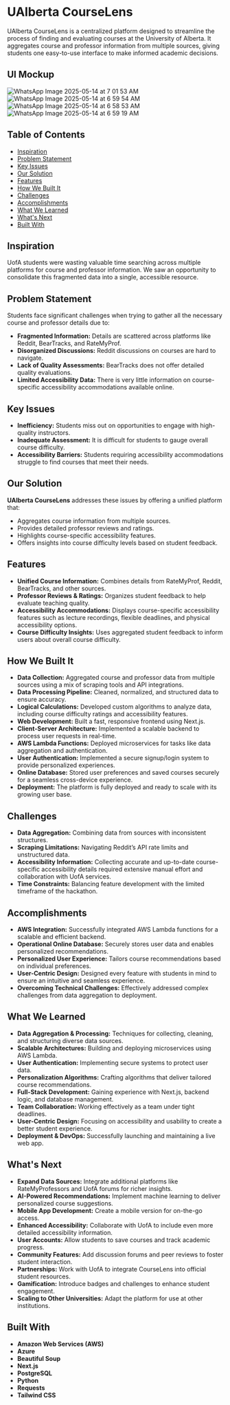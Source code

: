 # UAlberta CourseLens

UAlberta CourseLens is a centralized platform designed to streamline the process of finding and evaluating courses at the University of Alberta. It aggregates course and professor information from multiple sources, giving students one easy-to-use interface to make informed academic decisions.

## UI Mockup
![WhatsApp Image 2025-05-14 at 7 01 53 AM](https://github.com/user-attachments/assets/4a883f9f-6cd4-402a-ae6d-2441b2e51f50)
![WhatsApp Image 2025-05-14 at 6 59 54 AM](https://github.com/user-attachments/assets/ae779d9e-1f17-4513-aa63-903b7bfdda48)
![WhatsApp Image 2025-05-14 at 6 58 53 AM](https://github.com/user-attachments/assets/1a610e34-499e-4bf9-bf94-38754d9684f9)
![WhatsApp Image 2025-05-14 at 6 59 19 AM](https://github.com/user-attachments/assets/cb112271-7c4d-4afc-aa5d-e1facdb275f6)

## Table of Contents
- [Inspiration](#inspiration)
- [Problem Statement](#problem-statement)
- [Key Issues](#key-issues)
- [Our Solution](#our-solution)
- [Features](#features)
- [How We Built It](#how-we-built-it)
- [Challenges](#challenges)
- [Accomplishments](#accomplishments)
- [What We Learned](#what-we-learned)
- [What's Next](#whats-next)
- [Built With](#built-with)

## Inspiration

UofA students were wasting valuable time searching across multiple platforms for course and professor information. We saw an opportunity to consolidate this fragmented data into a single, accessible resource.

## Problem Statement

Students face significant challenges when trying to gather all the necessary course and professor details due to:
- **Fragmented Information:** Details are scattered across platforms like Reddit, BearTracks, and RateMyProf.
- **Disorganized Discussions:** Reddit discussions on courses are hard to navigate.
- **Lack of Quality Assessments:** BearTracks does not offer detailed quality evaluations.
- **Limited Accessibility Data:** There is very little information on course-specific accessibility accommodations available online.

## Key Issues

- **Inefficiency:** Students miss out on opportunities to engage with high-quality instructors.
- **Inadequate Assessment:** It is difficult for students to gauge overall course difficulty.
- **Accessibility Barriers:** Students requiring accessibility accommodations struggle to find courses that meet their needs.

## Our Solution

**UAlberta CourseLens** addresses these issues by offering a unified platform that:
- Aggregates course information from multiple sources.
- Provides detailed professor reviews and ratings.
- Highlights course-specific accessibility features.
- Offers insights into course difficulty levels based on student feedback.

## Features

- **Unified Course Information:** Combines details from RateMyProf, Reddit, BearTracks, and other sources.
- **Professor Reviews & Ratings:** Organizes student feedback to help evaluate teaching quality.
- **Accessibility Accommodations:** Displays course-specific accessibility features such as lecture recordings, flexible deadlines, and physical accessibility options.
- **Course Difficulty Insights:** Uses aggregated student feedback to inform users about overall course difficulty.

## How We Built It

- **Data Collection:** Aggregated course and professor data from multiple sources using a mix of scraping tools and API integrations.
- **Data Processing Pipeline:** Cleaned, normalized, and structured data to ensure accuracy.
- **Logical Calculations:** Developed custom algorithms to analyze data, including course difficulty ratings and accessibility features.
- **Web Development:** Built a fast, responsive frontend using Next.js.
- **Client-Server Architecture:** Implemented a scalable backend to process user requests in real-time.
- **AWS Lambda Functions:** Deployed microservices for tasks like data aggregation and authentication.
- **User Authentication:** Implemented a secure signup/login system to provide personalized experiences.
- **Online Database:** Stored user preferences and saved courses securely for a seamless cross-device experience.
- **Deployment:** The platform is fully deployed and ready to scale with its growing user base.

## Challenges

- **Data Aggregation:** Combining data from sources with inconsistent structures.
- **Scraping Limitations:** Navigating Reddit’s API rate limits and unstructured data.
- **Accessibility Information:** Collecting accurate and up-to-date course-specific accessibility details required extensive manual effort and collaboration with UofA services.
- **Time Constraints:** Balancing feature development with the limited timeframe of the hackathon.

## Accomplishments

- **AWS Integration:** Successfully integrated AWS Lambda functions for a scalable and efficient backend.
- **Operational Online Database:** Securely stores user data and enables personalized recommendations.
- **Personalized User Experience:** Tailors course recommendations based on individual preferences.
- **User-Centric Design:** Designed every feature with students in mind to ensure an intuitive and seamless experience.
- **Overcoming Technical Challenges:** Effectively addressed complex challenges from data aggregation to deployment.

## What We Learned

- **Data Aggregation & Processing:** Techniques for collecting, cleaning, and structuring diverse data sources.
- **Scalable Architectures:** Building and deploying microservices using AWS Lambda.
- **User Authentication:** Implementing secure systems to protect user data.
- **Personalization Algorithms:** Crafting algorithms that deliver tailored course recommendations.
- **Full-Stack Development:** Gaining experience with Next.js, backend logic, and database management.
- **Team Collaboration:** Working effectively as a team under tight deadlines.
- **User-Centric Design:** Focusing on accessibility and usability to create a better student experience.
- **Deployment & DevOps:** Successfully launching and maintaining a live web app.

## What's Next

- **Expand Data Sources:** Integrate additional platforms like RateMyProfessors and UofA forums for richer insights.
- **AI-Powered Recommendations:** Implement machine learning to deliver personalized course suggestions.
- **Mobile App Development:** Create a mobile version for on-the-go access.
- **Enhanced Accessibility:** Collaborate with UofA to include even more detailed accessibility information.
- **User Accounts:** Allow students to save courses and track academic progress.
- **Community Features:** Add discussion forums and peer reviews to foster student interaction.
- **Partnerships:** Work with UofA to integrate CourseLens into official student resources.
- **Gamification:** Introduce badges and challenges to enhance student engagement.
- **Scaling to Other Universities:** Adapt the platform for use at other institutions.

## Built With

- **Amazon Web Services (AWS)**
- **Azure**
- **Beautiful Soup**
- **Next.js**
- **PostgreSQL**
- **Python**
- **Requests**
- **Tailwind CSS**


